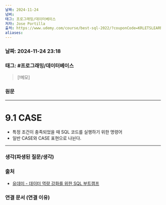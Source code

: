 ```yaml
---
날짜: 2024-11-24
넘버: 
태그: 프로그래밍/데이터베이스
저자: Jose Portilla
출처: https://www.udemy.com/course/best-sql-2022/?couponCode=KRLETSLEARNNOW
aliases:
---
```

### 날짜:  2024-11-24 23:18

### 태그: #프로그래밍/데이터베이스 

>[!메모]
>

### 원문
---
# 9.1 CASE
- 특정 조건이 충족되었을 때 SQL 코드를 실행하기 위한 명령어
- 일반 CASE와 CASE 표현으로 나뉜다.
---
### 생각(파생된 질문/생각)

### 출처
- [유데미 - 데이터 역량 강화를 위한 SQL 부트캠프](https://www.udemy.com/course/best-sql-2022)

### 연결 문서 (연결 이유)

